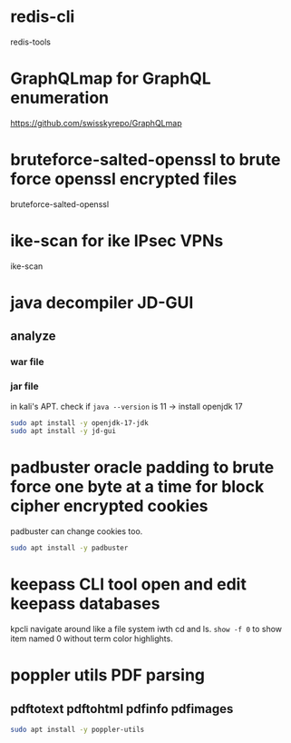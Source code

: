 # redis-cli
redis-tools

# GraphQLmap for GraphQL enumeration
https://github.com/swisskyrepo/GraphQLmap

# bruteforce-salted-openssl to brute force openssl encrypted files
bruteforce-salted-openssl

# ike-scan for ike IPsec VPNs
ike-scan

# java decompiler JD-GUI
## analyze
### war file
### jar file
in kali's APT.
check if `java --version` is 11 -> install openjdk 17
```bash
sudo apt install -y openjdk-17-jdk
sudo apt install -y jd-gui
```

# padbuster oracle padding to brute force one byte at a time for block cipher encrypted cookies
padbuster
can change cookies too.
```bash
sudo apt install -y padbuster
```

# keepass CLI tool open and edit keepass databases
kpcli
navigate around like a file system iwth cd and ls.
`show -f 0` to show item named 0 without term color highlights.

# poppler utils PDF parsing
## pdftotext pdftohtml pdfinfo pdfimages
```bash
sudo apt install -y poppler-utils
```
